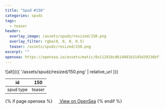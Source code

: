 ```yaml
---
title: "Spud #150"
categories: spudz
tags:
  - teaser
header:
  overlay_image: /assets/spudz/resized/150.png
  overlay_filter: rgba(0, 0, 0, 0.5)
  teaser: /assets/spudz/resized/150.png
excerpt: ""
opensea: https://opensea.io/assets/matic/0x112d18c861d401b3145d39236bf149f01e18beed/150
---
```

![alt]({{ '/assets/spudz/resized/150.png' | relative_url }})

| id | 150 |
|-|-|
| spud type | teaser |

{% if page.opensea %}
<a href="{{page.opensea}}" class="btn btn--info" onclick="window.open(this.href, '_blank'); return false;"><img src="/assets/images/opensea.svg" width="16px"><span>  View on OpenSea</span></a>
{% endif %}
